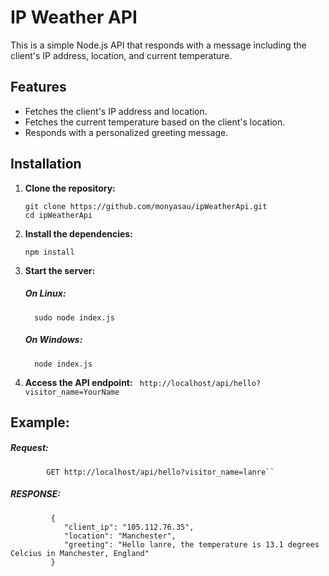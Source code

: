 # IP Weather API
This is a simple Node.js API that responds with a message including the client's IP address, location, and current temperature.

## Features
- Fetches the client's IP address and location.
- Fetches the current temperature based on the client's location.
- Responds with a personalized greeting message.

## Installation

1. **Clone the repository:**

   ```
   git clone https://github.com/monyasau/ipWeatherApi.git
   cd ipWeatherApi
2. **Install the dependencies:**
   ```
   npm install
3. **Start the server:**
      ##### On Linux:
         sudo node index.js

      ##### On Windows:
         node index.js
4. **Access the API endpoint:**
         ``
         http://localhost/api/hello?visitor_name=YourName``
         

## Example:
   ##### Request:
            GET http://localhost/api/hello?visitor_name=lanre``    
   ##### RESPONSE:
             {
              	"client_ip": "105.112.76.35",
              	"location": "Manchester",
              	"greeting": "Hello lanre, the temperature is 13.1 degrees Celcius in Manchester, England"
             }
        
